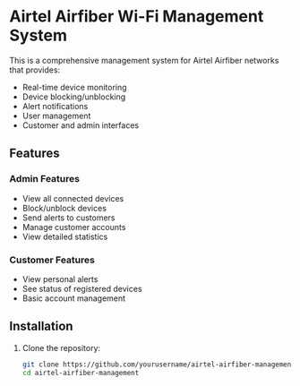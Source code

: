 # Airtel Airfiber Wi-Fi Management System

This is a comprehensive management system for Airtel Airfiber networks that provides:

- Real-time device monitoring
- Device blocking/unblocking
- Alert notifications
- User management
- Customer and admin interfaces

## Features

### Admin Features
- View all connected devices
- Block/unblock devices
- Send alerts to customers
- Manage customer accounts
- View detailed statistics

### Customer Features
- View personal alerts
- See status of registered devices
- Basic account management

## Installation

1. Clone the repository:
   ```bash
   git clone https://github.com/yourusername/airtel-airfiber-management.git
   cd airtel-airfiber-management